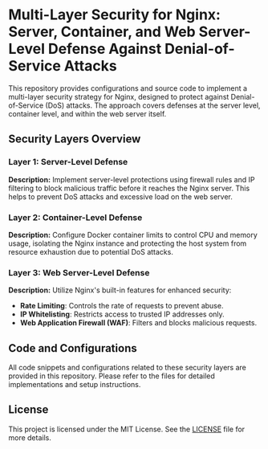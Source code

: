 # Multi-Layer Security for Nginx: Server, Container, and Web Server-Level Defense Against Denial-of-Service Attacks

This repository provides configurations and source code to implement a multi-layer security strategy for Nginx, designed to protect against Denial-of-Service (DoS) attacks. The approach covers defenses at the server level, container level, and within the web server itself.

## Security Layers Overview

### Layer 1: Server-Level Defense

**Description:**
Implement server-level protections using firewall rules and IP filtering to block malicious traffic before it reaches the Nginx server. This helps to prevent DoS attacks and excessive load on the web server.

### Layer 2: Container-Level Defense

**Description:**
Configure Docker container limits to control CPU and memory usage, isolating the Nginx instance and protecting the host system from resource exhaustion due to potential DoS attacks.

### Layer 3: Web Server-Level Defense

**Description:**
Utilize Nginx's built-in features for enhanced security:
- **Rate Limiting**: Controls the rate of requests to prevent abuse.
- **IP Whitelisting**: Restricts access to trusted IP addresses only.
- **Web Application Firewall (WAF)**: Filters and blocks malicious requests.

## Code and Configurations

All code snippets and configurations related to these security layers are provided in this repository. Please refer to the files for detailed implementations and setup instructions.

## License

This project is licensed under the MIT License. See the [LICENSE](LICENSE) file for more details.

